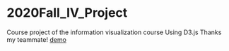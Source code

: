# 2020Fall_IV_Project
Course project of the information visualization course
Using D3.js
Thanks my teammate!
[demo](https://zacchaeus14.github.io/2020Fall_IV_Project)
